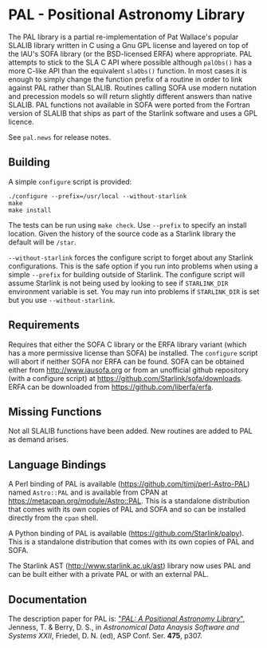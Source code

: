 PAL - Positional Astronomy Library
==================================

The PAL library is a partial re-implementation of Pat Wallace's popular SLALIB
library written in C using a Gnu GPL license and layered on top of the IAU's
SOFA library (or the BSD-licensed ERFA) where appropriate.
PAL attempts to stick to the SLA C API where
possible although `palObs()` has a more C-like API than the equivalent
`slaObs()` function. In most cases it is enough to simply change the function
prefix of a routine in order to link against PAL rather than SLALIB. Routines
calling SOFA use modern nutation and precession models so will return slightly
different answers than native SLALIB. PAL functions not available in SOFA were
ported from the Fortran version of SLALIB that ships as part of the Starlink
software and uses a GPL licence.

See `pal.news` for release notes.

Building
--------

A simple `configure` script is provided:

    ./configure --prefix=/usr/local --without-starlink
    make
    make install

The tests can be run using `make check`. Use `--prefix` to specify an install location.
Given the history of the source code as a Starlink library the default will be `/star`.

`--without-starlink` forces the configure script to forget about any Starlink
configurations. This is the safe option if you run into problems when using
a simple `--prefix` for building outside of Starlink. The configure script
will assume Starlink is not being used by looking to see if
`STARLINK_DIR` environment variable is set. You may run into problems if
`STARLINK_DIR` is set but you use `--without-starlink`.

Requirements
------------

Requires that either the SOFA C library or the ERFA library variant
(which has a more permissive license than SOFA) be installed.  The
`configure` script will abort if neither SOFA nor ERFA can be
found. SOFA can be obtained either from <http://www.iausofa.org> or
from an unofficial github repository (with a configure script) at
<https://github.com/Starlink/sofa/downloads>.  ERFA can be downloaded
from <https://github.com/liberfa/erfa>.

Missing Functions
-----------------

Not all SLALIB functions have been added. New routines are added to PAL as demand arises.


Language Bindings
-----------------

A Perl binding of PAL is available (<https://github.com/timj/perl-Astro-PAL>) named `Astro::PAL`
and is available from CPAN at <https://metacpan.org/module/Astro::PAL>. This is a standalone
distribution that comes with its own copies of PAL and SOFA and so can be installed directly
from the `cpan` shell.

A Python binding of PAL is available (<https://github.com/Starlink/palpy>). This is a standalone
distribution that comes with its own copies of PAL and SOFA.

The Starlink AST (<http://www.starlink.ac.uk/ast>) library now uses PAL and can be built
either with a private PAL or with an external PAL.

Documentation
-------------

The description paper for PAL is: ["_PAL: A Positional Astronomy Library_"](http://adsabs.harvard.edu/abs/2013ASPC..475..307J),
Jenness, T. & Berry, D. S., in _Astronomical Data Anaysis Software and Systems XXII_,
Friedel, D. N. (ed), ASP Conf. Ser. **475**, p307.

